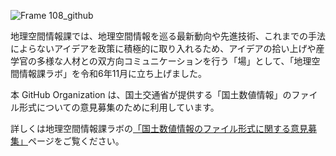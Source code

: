 ![Frame 108_github](https://github.com/user-attachments/assets/7085f737-1fdf-4d2a-9f5b-aaf841e0bbdd)

地理空間情報課では、地理空間情報を巡る最新動向や先進技術、これまでの手法によらないアイデアを政策に積極的に取り入れるため、アイデアの拾い上げや産学官の多様な人材との双方向コミュニケーションを行う「場」として、「地理空間情報課ラボ」を令和6年11月に立ち上げました。

本 GitHub Organization は、国土交通省が提供する「国土数値情報」のファイル形式についての意見募集のために利用しています。

詳しくは地理空間情報課ラボの[「国土数値情報のファイル形式に関する意見募集」](https://www.mlit-gis-lab.jp/ksj/)ページをご覧ください。
